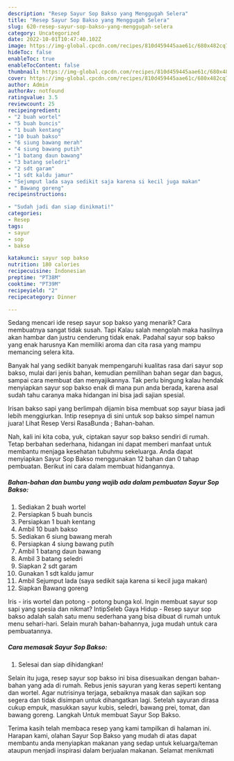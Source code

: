 ```yaml
---
description: "Resep Sayur Sop Bakso yang Menggugah Selera"
title: "Resep Sayur Sop Bakso yang Menggugah Selera"
slug: 620-resep-sayur-sop-bakso-yang-menggugah-selera
category: Uncategorized
date: 2022-10-01T10:47:40.102Z
image: https://img-global.cpcdn.com/recipes/810d459445aae61c/680x482cq70/sayur-sop-bakso-foto-resep-utama.jpg
hideToc: false
enableToc: true
enableTocContent: false
thumbnail: https://img-global.cpcdn.com/recipes/810d459445aae61c/680x482cq70/sayur-sop-bakso-foto-resep-utama.jpg
cover: https://img-global.cpcdn.com/recipes/810d459445aae61c/680x482cq70/sayur-sop-bakso-foto-resep-utama.jpg
author: Admin
authorAv: notfound
ratingvalue: 3.5
reviewcount: 25
recipeingredient:
- "2 buah wortel"
- "5 buah buncis"
- "1 buah kentang"
- "10 buah bakso"
- "6 siung bawang merah"
- "4 siung bawang putih"
- "1 batang daun bawang"
- "3 batang seledri"
- "2 sdt garam"
- "1 sdt kaldu jamur"
- "Sejumput lada saya sedikit saja karena si kecil juga makan"
- " Bawang goreng"
recipeinstructions:

- "Sudah jadi dan siap dinikmati!"
categories:
- Resep
tags:
- sayur
- sop
- bakso

katakunci: sayur sop bakso 
nutrition: 180 calories
recipecuisine: Indonesian
preptime: "PT38M"
cooktime: "PT39M"
recipeyield: "2"
recipecategory: Dinner

---
```



Sedang mencari ide resep sayur sop bakso yang menarik? Cara membuatnya sangat tidak susah. Tapi Kalau salah mengolah maka hasilnya akan hambar dan justru cenderung tidak enak. Padahal sayur sop bakso yang enak harusnya Kan memiliki aroma dan cita rasa yang mampu memancing selera kita.


Banyak hal yang sedikit banyak mempengaruhi kualitas rasa dari sayur sop bakso, mulai dari jenis bahan, kemudian pemilihan bahan segar dan bagus, sampai cara membuat dan menyajikannya. Tak perlu bingung kalau hendak menyiapkan sayur sop bakso enak di mana pun anda berada, karena asal sudah tahu caranya maka hidangan ini bisa jadi sajian spesial.

Irisan bakso sapi yang berlimpah dijamin bisa membuat sop sayur biasa jadi lebih menggiurkan. Intip resepnya di sini untuk sop bakso simpel namun juara! Lihat Resep Versi RasaBunda ; Bahan-bahan.


Nah, kali ini kita coba, yuk, ciptakan sayur sop bakso sendiri di rumah. Tetap berbahan sederhana, hidangan ini dapat memberi manfaat untuk membantu menjaga kesehatan tubuhmu sekeluarga. Anda dapat menyiapkan Sayur Sop Bakso menggunakan 12 bahan dan 0 tahap pembuatan. Berikut ini cara dalam membuat hidangannya.

<!--inarticleads1-->

##### Bahan-bahan dan bumbu yang wajib ada dalam pembuatan Sayur Sop Bakso:

1. Sediakan 2 buah wortel
1. Persiapkan 5 buah buncis
1. Persiapkan 1 buah kentang
1. Ambil 10 buah bakso
1. Sediakan 6 siung bawang merah
1. Persiapkan 4 siung bawang putih
1. Ambil 1 batang daun bawang
1. Ambil 3 batang seledri
1. Siapkan 2 sdt garam
1. Gunakan 1 sdt kaldu jamur
1. Ambil Sejumput lada (saya sedikit saja karena si kecil juga makan)
1. Siapkan  Bawang goreng


Iris - iris wortel dan potong - potong bunga kol. Ingin membuat sayur sop sapi yang spesia dan nikmat? IntipSeleb Gaya Hidup - Resep sayur sop bakso adalah salah satu menu sederhana yang bisa dibuat di rumah untuk menu sehari-hari. Selain murah bahan-bahannya, juga mudah untuk cara pembuatannya. 

<!--inarticleads2-->

##### Cara memasak Sayur Sop Bakso:


1. Selesai dan siap dihidangkan!

Selain itu juga, resep sayur sop bakso ini bisa disesuaikan dengan bahan-bahan yang ada di rumah. Rebus jenis sayuran yang keras seperti kentang dan wortel. Agar nutrisinya terjaga, sebaiknya masak dan sajikan sop segera dan tidak disimpan untuk dihangatkan lagi. Setelah sayuran dirasa cukup empuk, masukkan sayur kubis, seledri, bawang prei, tomat, dan bawang goreng. Langkah Untuk membuat Sayur Sop Bakso. 

Terima kasih telah membaca resep yang kami tampilkan di halaman ini. Harapan kami, olahan Sayur Sop Bakso yang mudah di atas dapat membantu anda menyiapkan makanan yang sedap untuk keluarga/teman ataupun menjadi inspirasi dalam berjualan makanan. Selamat menikmati
